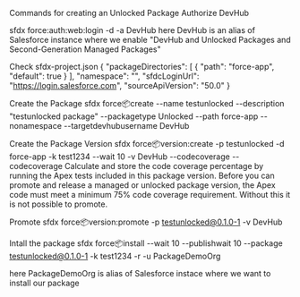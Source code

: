 Commands for creating an Unlocked Package
Authorize DevHub

sfdx force:auth:web:login -d -a DevHub
here DevHub is an alias of Salesforce instance where we enable "DevHub and Unlocked Packages and Second-Generation Managed Packages"

Check sfdx-project.json
{ "packageDirectories": [ { "path": "force-app", "default": true } ], "namespace": "", "sfdcLoginUrl": "https://login.salesforce.com", "sourceApiVersion": "50.0" }

Create the Package
sfdx force:package:create --name testunlocked --description "testunlocked package" --packagetype Unlocked --path force-app --nonamespace --targetdevhubusername DevHub

Create the Package Version
sfdx force:package:version:create -p testunlocked -d force-app -k test1234 --wait 10 -v DevHub --codecoverage --codecoverage Calculate and store the code coverage percentage by running the Apex tests included in this package version. Before you can promote and release a managed or unlocked package version, the Apex code must meet a minimum 75% code coverage requirement. Without this it is not possible to promote.

Promote
sfdx force:package:version:promote -p testunlocked@0.1.0-1 -v DevHub

Intall the package
sfdx force:package:install --wait 10 --publishwait 10 --package testunlocked@0.1.0-1 -k test1234 -r -u PackageDemoOrg

here PackageDemoOrg is alias of Salesforce instace where we want to install our package
